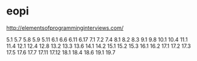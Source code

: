 # eopi
http://elementsofprogramminginterviews.com/


5.1 5.7 5.8 5.9 5.11
6.1 6.6 6.11 6.17
7.1 7.2 7.4
8.1 8.2 8.3
9.1 9.8
10.1 10.4
11.1 11.4
12.1 12.4 12.8
13.2 13.3 13.6
14.1 14.2
15.1 15.2 15.3
16.1 16.2
17.1 17.2 17.3 17.5 17.6 17.7 17.11 17.12
18.1 18.4 18.6
19.1 19.7

